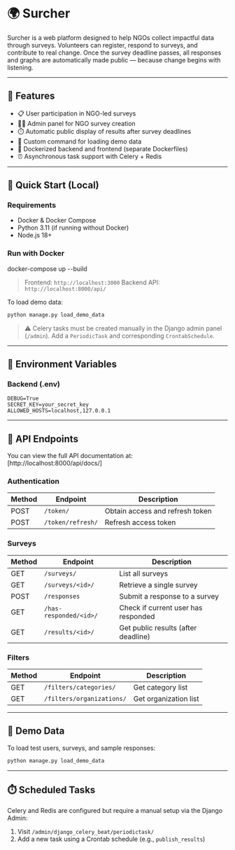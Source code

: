 # 🌍 Surcher
Surcher is a web platform designed to help NGOs collect impactful data through surveys. Volunteers can register, respond to surveys, and contribute to real change. Once the survey deadline passes, all responses and graphs are automatically made public — because change begins with listening.

---

## 🧩 Features
- 📋 User participation in NGO-led surveys
- 🧑‍💻 Admin panel for NGO survey creation
- ⏱️ Automatic public display of results after survey deadlines
- 🧪 Custom command for loading demo data
- 🐳 Dockerized backend and frontend (separate Dockerfiles)
- ⏰ Asynchronous task support with Celery + Redis

---

## 🚀 Quick Start (Local)

### Requirements
- Docker & Docker Compose
- Python 3.11 (if running without Docker)
- Node.js 18+

### Run with Docker
docker-compose up --build


> Frontend: `http://localhost:3000`
> Backend API: `http://localhost:8000/api/`

To load demo data:

```bash
python manage.py load_demo_data
```

> ⚠️ Celery tasks must be created manually in the Django admin panel (`/admin`). Add a `PeriodicTask` and corresponding `CrontabSchedule`.

---

## 🔐 Environment Variables

### Backend (.env)

```env
DEBUG=True
SECRET_KEY=your_secret_key
ALLOWED_HOSTS=localhost,127.0.0.1
```

---

## 📡 API Endpoints
You can view the full API documentation at: [http://localhost:8000/api/docs/]

### Authentication

| Method | Endpoint        | Description                         |
|--------|------------------|-------------------------------------|
| POST   | `/token/`        | Obtain access and refresh token     |
| POST   | `/token/refresh/`| Refresh access token                |

### Surveys

| Method | Endpoint               | Description                            |
|--------|------------------------|----------------------------------------|
| GET    | `/surveys/`            | List all surveys                       |
| GET    | `/surveys/<id>/`       | Retrieve a single survey               |
| POST   | `/responses`           | Submit a response to a survey          |
| GET    | `/has-responded/<id>/` | Check if current user has responded    |
| GET    | `/results/<id>/`       | Get public results (after deadline)    |

### Filters

| Method | Endpoint                    | Description         |
|--------|-----------------------------|---------------------|
| GET    | `/filters/categories/`      | Get category list   |
| GET    | `/filters/organizations/`   | Get organization list |

---

## 🧪 Demo Data
To load test users, surveys, and sample responses:

```bash
python manage.py load_demo_data
```

---

## ⏱️ Scheduled Tasks
Celery and Redis are configured but require a manual setup via the Django Admin:

1. Visit `/admin/django_celery_beat/periodictask/`
2. Add a new task using a Crontab schedule (e.g., `publish_results`)
